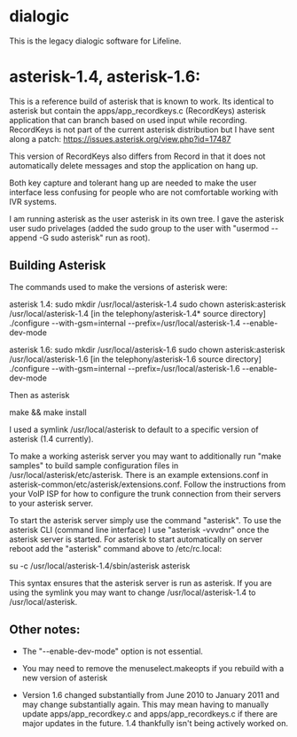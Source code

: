# dialogic 

This is the legacy dialogic software for Lifeline. 

# asterisk-1.4, asterisk-1.6:

This is a reference build of asterisk that is known to work. Its identical to asterisk but contain
the apps/app_recordkeys.c (RecordKeys) asterisk application that can branch based on used input
while recording. RecordKeys is not part of the current asterisk distribution but I have sent along
a patch: https://issues.asterisk.org/view.php?id=17487

This version of RecordKeys also differs from Record in that it does not automatically delete 
messages and stop the application on hang up.

Both key capture and tolerant hang up are needed to make the user interface less confusing for
people who are not comfortable working with IVR systems.

I am running asterisk as the user asterisk in its own tree. I gave the asterisk user sudo 
privelages (added the sudo group to the user with "usermod --append -G sudo asterisk" run as root).

## Building Asterisk

The commands used to make the versions of asterisk were:

asterisk 1.4: 
sudo mkdir /usr/local/asterisk-1.4
sudo chown asterisk:asterisk /usr/local/asterisk-1.4
[in the telephony/asterisk-1.4* source directory]
./configure --with-gsm=internal --prefix=/usr/local/asterisk-1.4 --enable-dev-mode

asterisk 1.6:
sudo mkdir /usr/local/asterisk-1.6
sudo chown asterisk:asterisk /usr/local/asterisk-1.6
[in the telephony/asterisk-1.6 source directory]
./configure --with-gsm=internal --prefix=/usr/local/asterisk-1.6 --enable-dev-mode

Then as asterisk

make && make install 

I used a symlink /usr/local/asterisk to default to a specific version of asterisk (1.4 currently).

To make a working asterisk server you may want to additionally run "make samples" to build sample
configuration files in /usr/local/asterisk/etc/asterisk. There is an example extensions.conf 
in asterisk-common/etc/asterisk/extensions.conf. Follow the instructions from your VoIP 
ISP for how to configure the trunk connection from their servers to your asterisk server.

To start the asterisk server simply use the command "asterisk". To use the asterisk CLI 
(command line interface) I use "asterisk -vvvdnr" once the asterisk server is started. For asterisk
to start automatically on server reboot add the "asterisk" command above to /etc/rc.local:

su -c /usr/local/asterisk-1.4/sbin/asterisk asterisk

This syntax ensures that the asterisk server is run as asterisk. If you are using the symlink
you may want to change /usr/local/asterisk-1.4 to /usr/local/asterisk.

## Other notes:

* The "--enable-dev-mode" option is not essential.

* You may need to remove the menuselect.makeopts if you rebuild with a new version of asterisk

* Version 1.6 changed substantially from June 2010 to January 2011 and may change substantially again.
  This may mean having to manually update apps/app_recordkey.c and apps/app_recordkeys.c if there are major
  updates in the future. 1.4 thankfully isn't being actively worked on.

